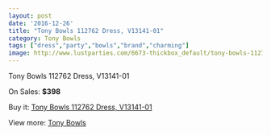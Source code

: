```yaml
---
layout: post
date: '2016-12-26'
title: "Tony Bowls 112762 Dress, V13141-01"
category: Tony Bowls
tags: ["dress","party","bowls","brand","charming"]
image: http://www.lustparties.com/6673-thickbox_default/tony-bowls-112762-dress-v13141-01.jpg
---
```

Tony Bowls 112762 Dress, V13141-01

On Sales: **$398**
<a href="https://www.lustparties.com/en/tony-bowls/2293-tony-bowls-112762-dress-v13141-01.html"><amp-img layout="responsive" width="600" height="600" src="//www.lustparties.com/6673-thickbox_default/tony-bowls-112762-dress-v13141-01.jpg" alt="Tony Bowls 112762 Dress, V13141-01 0" /></a>
<a href="https://www.lustparties.com/en/tony-bowls/2293-tony-bowls-112762-dress-v13141-01.html"><amp-img layout="responsive" width="600" height="600" src="//www.lustparties.com/6676-thickbox_default/tony-bowls-112762-dress-v13141-01.jpg" alt="Tony Bowls 112762 Dress, V13141-01 1" /></a>
<a href="https://www.lustparties.com/en/tony-bowls/2293-tony-bowls-112762-dress-v13141-01.html"><amp-img layout="responsive" width="600" height="600" src="//www.lustparties.com/6675-thickbox_default/tony-bowls-112762-dress-v13141-01.jpg" alt="Tony Bowls 112762 Dress, V13141-01 2" /></a>
<a href="https://www.lustparties.com/en/tony-bowls/2293-tony-bowls-112762-dress-v13141-01.html"><amp-img layout="responsive" width="600" height="600" src="//www.lustparties.com/6674-thickbox_default/tony-bowls-112762-dress-v13141-01.jpg" alt="Tony Bowls 112762 Dress, V13141-01 3" /></a>

Buy it: [Tony Bowls 112762 Dress, V13141-01](https://www.lustparties.com/en/tony-bowls/2293-tony-bowls-112762-dress-v13141-01.html "Tony Bowls 112762 Dress, V13141-01")

View more: [Tony Bowls](https://www.lustparties.com/en/5-tony-bowls "Tony Bowls")